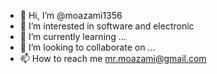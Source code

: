 - 👋 Hi, I’m @moazami1356
- 👀 I’m interested in software and electronic
- 🌱 I’m currently learning ...
- 💞️ I’m looking to collaborate on ...
- 📫 How to reach me mr.moazami@gmail.com

<!---
moazami1356/moazami1356 is a ✨ special ✨ repository because its `README.md` (this file) appears on your GitHub profile.
You can click the Preview link to take a look at your changes.
--->
